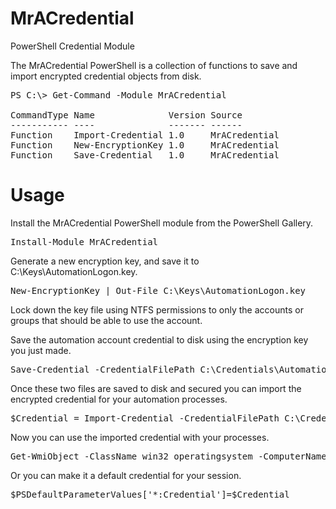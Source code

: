 # MrACredential
PowerShell Credential Module

The MrACredential PowerShell is a collection of functions to save and import encrypted credential objects from disk. 

<pre>
PS C:\> Get-Command -Module MrACredential

CommandType Name              Version Source
----------- ----              ------- ------
Function    Import-Credential 1.0     MrACredential
Function    New-EncryptionKey 1.0     MrACredential
Function    Save-Credential   1.0     MrACredential
</pre>

# Usage
Install the MrACredential PowerShell module from the PowerShell Gallery.

<pre>Install-Module MrACredential</pre>

Generate a new encryption key, and save it to C:\Keys\AutomationLogon.key.

<pre>
New-EncryptionKey | Out-File C:\Keys\AutomationLogon.key
</pre>

Lock down the key file using NTFS permissions to only the accounts or groups that should be able to use the account.

Save the automation account credential to disk using the encryption key you just made.

<pre>
Save-Credential -CredentialFilePath C:\Credentials\AutomationLogon.xml -EncryptionKeyPath C:\Keys\AutomationLogon.key
</pre>

Once these two files are saved to disk and secured you can import the encrypted credential for your automation processes.

<pre>
$Credential = Import-Credential -CredentialFilePath C:\Credentials\AutomationLogon.xml -EncryptionKeyPath C:\Keys\AutomationLogon.key
</pre>

Now you can use the imported credential with your processes.
<pre>Get-WmiObject -ClassName win32_operatingsystem -ComputerName Server01 -Credential $Credential</pre>

Or you can make it a default credential for your session.
<pre>$PSDefaultParameterValues['*:Credential']=$Credential</pre>
